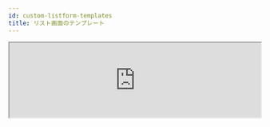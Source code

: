 ```yaml
---
id: custom-listform-templates
title: リスト画面のテンプレート
---
```


<div markdown="1">

<iframe src="https://4d-for-ios.github.io/gallery/#/type/form-list/picker/0" height="auto" width="100%" x-bt="1">
</iframe>
</div>